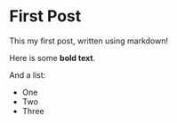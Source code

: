 # First Post

This my first post, written using markdown!

Here is some **bold text**.

And a list:

- One
- Two
- Three
